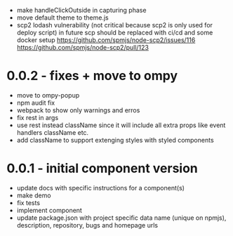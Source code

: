 [//]: # ()

- make handleClickOutside in capturing phase
- move default theme to theme.js
- scp2 lodash vulnerability (not critical because scp2 is only used for
  deploy script)
  in future scp should be replaced with ci/cd and some docker setup
  https://github.com/spmjs/node-scp2/issues/116
  https://github.com/spmjs/node-scp2/pull/123

# 0.0.2 - fixes + move to ompy
+ move to ompy-popup
+ npm audit fix
+ webpack to show only warnings and erros
+ fix rest in args
+ use rest instead className
  since it will include all extra props like event handlers className etc.
+ add className to support extenging styles with styled components

# 0.0.1 - initial component version
+ update docs with specific instructions for a component(s)
+ make demo
+ fix tests
+ implement component
+ update package.json with project specific data
  name (unique on npmjs), description, repository, bugs and homepage urls
